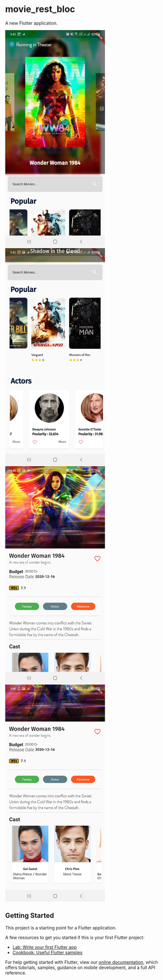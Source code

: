 # movie_rest_bloc

A new Flutter application.

<img src="assets/images/Screenshot_20210120-174348.jpg" width="320">
<img src="assets/images/Screenshot_20210120-174358.jpg" width="320">
<img src="assets/images/Screenshot_20210120-174915.jpg" width="320">
<img src="assets/images/Screenshot_20210120-174922.jpg" width="320">

## Getting Started

This project is a starting point for a Flutter application.

A few resources to get you started if this is your first Flutter project:

- [Lab: Write your first Flutter app](https://flutter.dev/docs/get-started/codelab)
- [Cookbook: Useful Flutter samples](https://flutter.dev/docs/cookbook)

For help getting started with Flutter, view our
[online documentation](https://flutter.dev/docs), which offers tutorials,
samples, guidance on mobile development, and a full API reference.
